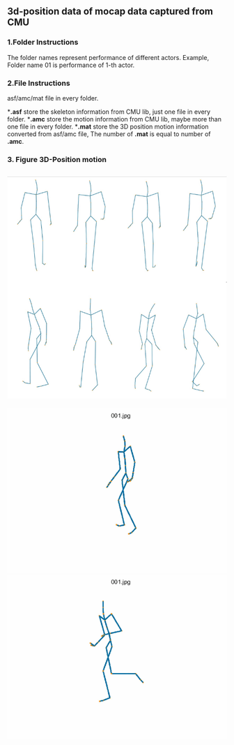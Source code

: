 ## 3d-position data of mocap data captured from CMU

### 1.Folder Instructions

The folder names represent performance of different actors.
Example, Folder name 01 is performance of 1-th actor.

### 2.File Instructions

asf/amc/mat file in every folder.

***.asf** store the skeleton information from CMU lib, just one file in every folder.
***.amc** store the motion information from CMU lib, maybe more than one file in every folder.
***.mat** store the 3D position motion information converted from asf/amc file, The number of **.mat** is equal to number of **.amc**.
### 3. Figure 3D-Position motion

![这是描述](figure3.png)
---
<div align=center><img src="walking.gif"/></div>
<div align=center><img src="gt_running.gif"/></div>

